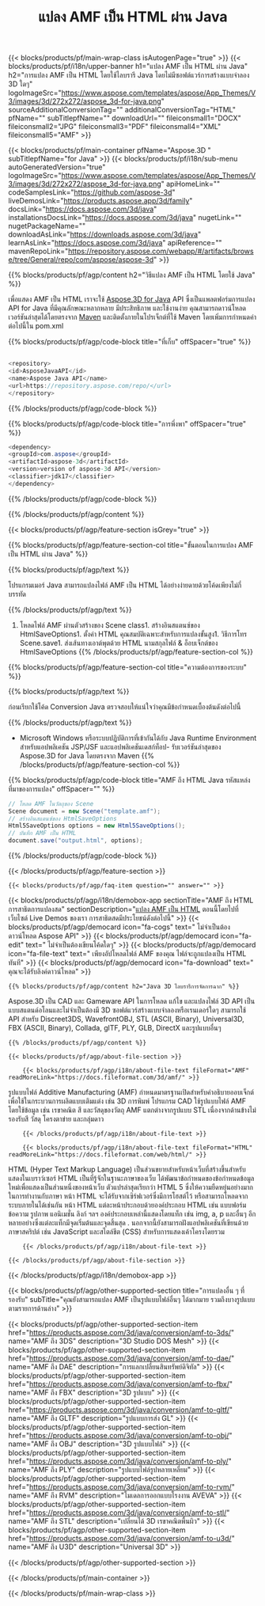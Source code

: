 ﻿---
title: แปลง AMF เป็น HTML ผ่าน Java 
weight: 3340
url: /th/java/conversion/amf-to-html/ 
description: ตัวอย่างโค้ดการแปลง Java สำหรับรูปแบบ AMF เป็นไฟล์ HTML ใช้โค้ดตัวอย่างนี้เพื่อแปลง AMF เป็น HTML ภายในแอปพลิเคชันบนเว็บหรือเดสก์ท็อป Java
---
{{< blocks/products/pf/main-wrap-class isAutogenPage="true" >}}
{{< blocks/products/pf/i18n/upper-banner h1="แปลง AMF เป็น HTML ผ่าน Java" h2="การแปลง AMF เป็น HTML โดยใช้ไลบรารี Java โดยไม่มีซอฟต์แวร์การสร้างแบบจำลอง 3D ใดๆ" logoImageSrc="https://www.aspose.com/templates/aspose/App_Themes/V3/images/3d/272x272/aspose_3d-for-java.png" sourceAdditionalConversionTag="" additionalConversionTag="HTML" pfName="" subTitlepfName="" downloadUrl="" fileiconsmall1="DOCX" fileiconsmall2="JPG" fileiconsmall3="PDF" fileiconsmall4="XML" fileiconsmall5="AMF" >}}

{{< blocks/products/pf/main-container pfName="Aspose.3D " subTitlepfName="for Java" >}}
{{< blocks/products/pf/i18n/sub-menu autoGeneratedVersion="true" logoImageSrc="https://www.aspose.com/templates/aspose/App_Themes/V3/images/3d/272x272/aspose_3d-for-java.png" apiHomeLink="" codeSamplesLink="https://github.com/aspose-3d" liveDemosLink="https://products.aspose.app/3d/family" docsLink="https://docs.aspose.com/3d/java" installationsDocsLink="https://docs.aspose.com/3d/java" nugetLink="" nugetPackageName="" downloadAsLink="https://downloads.aspose.com/3d/java" learnAsLink="https://docs.aspose.com/3d/java" apiReference="" mavenRepoLink="https://repository.aspose.com/webapp/#/artifacts/browse/tree/General/repo/com/aspose/aspose-3d" >}}

{{% blocks/products/pf/agp/content h2="วิธีแปลง AMF เป็น HTML โดยใช้ Java" %}}

 เพื่อแสดง AMF เป็น HTML เราจะใช้
 [Aspose.3D for Java](https://products.aspose.com/3d/java) 
 API ซึ่งเป็นแพลตฟอร์มการแปลง API for Java ที่มีคุณลักษณะหลากหลาย มีประสิทธิภาพ และใช้งานง่าย คุณสามารถดาวน์โหลดเวอร์ชันล่าสุดได้โดยตรงจาก
 [Maven](https://repository.aspose.com/webapp/#/artifacts/browse/tree/General/repo/com/aspose/aspose-3d) 
 และติดตั้งภายในโปรเจ็กต์ที่ใช้ Maven โดยเพิ่มการกำหนดค่าต่อไปนี้ใน pom.xml

{{% blocks/products/pf/agp/code-block title="ที่เก็บ" offSpacer="true" %}}

```cs

<repository>
<id>AsposeJavaAPI</id>
<name>Aspose Java API</name>
<url>https://repository.aspose.com/repo/</url>
</repository>


```

{{% /blocks/products/pf/agp/code-block %}}

{{% blocks/products/pf/agp/code-block title="การพึ่งพา" offSpacer="true" %}}

```cs
<dependency>
<groupId>com.aspose</groupId>
<artifactId>aspose-3d</artifactId>
<version>version of aspose-3d API</version>
<classifier>jdk17</classifier>
</dependency>


```

{{% /blocks/products/pf/agp/code-block %}}

{{% /blocks/products/pf/agp/content %}}

{{< blocks/products/pf/agp/feature-section isGrey="true" >}}

{{% blocks/products/pf/agp/feature-section-col title="ขั้นตอนในการแปลง AMF เป็น HTML ผ่าน Java" %}}

{{% blocks/products/pf/agp/text %}}

 โปรแกรมเมอร์ Java สามารถแปลงไฟล์ AMF เป็น HTML ได้อย่างง่ายดายด้วยโค้ดเพียงไม่กี่บรรทัด

{{% /blocks/products/pf/agp/text %}}

1. โหลดไฟล์ AMF ผ่านตัวสร้างของ Scene class1. สร้างอินสแตนซ์ของ HtmlSaveOptions1. ตั้งค่า HTML คุณสมบัติเฉพาะสำหรับการแปลงขั้นสูง1. วิธีการโทร Scene.save1. ส่งเส้นทางเอาต์พุตด้วย HTML นามสกุลไฟล์ & อ็อบเจ็กต์ของ HtmlSaveOptions
{{% /blocks/products/pf/agp/feature-section-col %}}

{{% blocks/products/pf/agp/feature-section-col title="ความต้องการของระบบ" %}}

{{% blocks/products/pf/agp/text %}}

 ก่อนเรียกใช้โค้ด Conversion Java ตรวจสอบให้แน่ใจว่าคุณมีข้อกำหนดเบื้องต้นดังต่อไปนี้

{{% /blocks/products/pf/agp/text %}}

- Microsoft Windows หรือระบบปฏิบัติการที่เข้ากันได้กับ Java Runtime Environment สำหรับแอปพลิเคชัน JSP/JSF และแอปพลิเคชันเดสก์ท็อป- รับเวอร์ชันล่าสุดของ Aspose.3D for Java โดยตรงจาก Maven
{{% /blocks/products/pf/agp/feature-section-col %}}

{{% blocks/products/pf/agp/code-block title="AMF ถึง HTML Java รหัสแหล่งที่มาของการแปลง" offSpacer="" %}}

```cs
// โหลด AMF ในวัตถุของ Scene 
Scene document = new Scene("template.amf");
// สร้างอินสแตนซ์ของ HtmlSaveOptions 
Html5SaveOptions options = new Html5SaveOptions();
// บันทึก AMF เป็น HTML 
document.save("output.html", options);   


```

{{% /blocks/products/pf/agp/code-block %}}

{{< /blocks/products/pf/agp/feature-section >}}

    {{< blocks/products/pf/agp/faq-item question="" answer="" >}}
 

<!-- aboutfile Starts -->

{{< blocks/products/pf/agp/i18n/demobox-app sectionTitle="AMF ถึง HTML การสาธิตการแปลงสด" sectionDescription="[แปลง AMF เป็น HTML](https://products.aspose.app/3d/conversion/amf-to-html) ตอนนี้โดยไปที่เว็บไซต์ Live Demos ของเรา การสาธิตสดมีประโยชน์ดังต่อไปนี้" >}}
        {{< blocks/products/pf/agp/democard icon="fa-cogs" text=" ไม่จำเป็นต้องดาวน์โหลด Aspose API" >}}
        {{< blocks/products/pf/agp/democard icon="fa-edit" text=" ไม่จำเป็นต้องเขียนโค้ดใดๆ" >}}
        {{< blocks/products/pf/agp/democard icon="fa-file-text" text=" เพียงอัปโหลดไฟล์ AMF ของคุณ ไฟล์จะถูกแปลงเป็น HTML ทันที" >}}
        {{< blocks/products/pf/agp/democard icon="fa-download" text=" คุณจะได้รับลิงค์ดาวน์โหลด" >}}

    {{% blocks/products/pf/agp/content h2="Java 3D ไลบรารีการจัดการฉาก" %}}

 Aspose.3D เป็น CAD และ Gameware API ในการโหลด แก้ไข และแปลงไฟล์ 3D API เป็นแบบสแตนด์อโลนและไม่จำเป็นต้องมี 3D ซอฟต์แวร์สร้างแบบจำลองหรือเรนเดอร์ใดๆ สามารถใช้ API สำหรับ Discreet3DS, WavefrontOBJ, STL (ASCII, Binary), Universal3D, FBX (ASCII, Binary), Collada, glTF, PLY, GLB, DirectX และรูปแบบอื่นๆ 



    {{% /blocks/products/pf/agp/content %}}

    {{< blocks/products/pf/agp/about-file-section >}}

        {{< blocks/products/pf/agp/i18n/about-file-text fileFormat="AMF" readMoreLink="https://docs.fileformat.com/3d/amf/" >}}

รูปแบบไฟล์ Additive Manufacturing (AMF) กำหนดมาตรฐานเปิดสำหรับคำอธิบายออบเจ็กต์เพื่อใช้ในกระบวนการผลิตแบบเติมแต่ง เช่น 3D การพิมพ์ โปรแกรม CAD ใช้รูปแบบไฟล์ AMF โดยใช้ข้อมูล เช่น เรขาคณิต สี และวัสดุของวัตถุ AMF แตกต่างจากรูปแบบ STL เนื่องจากด้านข้างไม่รองรับสี วัสดุ โครงตาข่าย และกลุ่มดาว


        {{< /blocks/products/pf/agp/i18n/about-file-text >}}

        {{< blocks/products/pf/agp/i18n/about-file-text fileFormat="HTML" readMoreLink="https://docs.fileformat.com/web/html/" >}}

HTML (Hyper Text Markup Language) เป็นส่วนขยายสำหรับหน้าเว็บที่สร้างขึ้นสำหรับแสดงในเบราว์เซอร์ HTML เป็นที่รู้จักในฐานะภาษาของเว็บ ได้พัฒนาข้อกำหนดของข้อกำหนดข้อมูลใหม่เพื่อแสดงเป็นส่วนหนึ่งของหน้าเว็บ ตัวแปรล่าสุดเรียกว่า HTML 5 ซึ่งให้ความยืดหยุ่นอย่างมากในการทำงานกับภาษา หน้า HTML จะได้รับจากเซิร์ฟเวอร์ซึ่งมีการโฮสต์ไว้ หรือสามารถโหลดจากระบบภายในได้เช่นกัน หน้า HTML แต่ละหน้าประกอบด้วยองค์ประกอบ HTML เช่น แบบฟอร์ม ข้อความ รูปภาพ แอนิเมชั่น ลิงก์ ฯลฯ องค์ประกอบเหล่านี้แสดงโดยแท็ก เช่น img, a, p และอื่นๆ อีกหลายอย่างซึ่งแต่ละแท็กมีจุดเริ่มต้นและจุดสิ้นสุด . นอกจากนี้ยังสามารถฝังแอปพลิเคชันที่เขียนด้วยภาษาสคริปต์ เช่น JavaScript และสไตล์ชีต (CSS) สำหรับการแสดงเค้าโครงโดยรวม


        {{< /blocks/products/pf/agp/i18n/about-file-text >}}

    {{< /blocks/products/pf/agp/about-file-section >}}

{{< /blocks/products/pf/agp/i18n/demobox-app >}}

<!-- aboutfile Ends -->

{{< blocks/products/pf/agp/other-supported-section title="การแปลงอื่น ๆ ที่รองรับ" subTitle="คุณยังสามารถแปลง AMF เป็นรูปแบบไฟล์อื่นๆ ได้มากมาย รวมถึงบางรูปแบบตามรายการด้านล่าง" >}}

{{< blocks/products/pf/agp/other-supported-section-item href="https://products.aspose.com/3d/java/conversion/amf-to-3ds/" name="AMF ถึง 3DS" description="3D Studio DOS Mesh" >}}
{{< blocks/products/pf/agp/other-supported-section-item href="https://products.aspose.com/3d/java/conversion/amf-to-dae/" name="AMF ถึง DAE" description="การแลกเปลี่ยนสินทรัพย์ดิจิทัล" >}}
{{< blocks/products/pf/agp/other-supported-section-item href="https://products.aspose.com/3d/java/conversion/amf-to-fbx/" name="AMF ถึง FBX" description="3D รูปแบบ" >}}
{{< blocks/products/pf/agp/other-supported-section-item href="https://products.aspose.com/3d/java/conversion/amf-to-gltf/" name="AMF ถึง GLTF" description="รูปแบบการส่ง GL" >}}
{{< blocks/products/pf/agp/other-supported-section-item href="https://products.aspose.com/3d/java/conversion/amf-to-obj/" name="AMF ถึง OBJ" description="3D รูปแบบไฟล์" >}}
{{< blocks/products/pf/agp/other-supported-section-item href="https://products.aspose.com/3d/java/conversion/amf-to-ply/" name="AMF ถึง PLY" description="รูปแบบไฟล์รูปหลายเหลี่ยม" >}}
{{< blocks/products/pf/agp/other-supported-section-item href="https://products.aspose.com/3d/java/conversion/amf-to-rvm/" name="AMF ถึง RVM" description="โมเดลการออกแบบโรงงาน AVEVA" >}}
{{< blocks/products/pf/agp/other-supported-section-item href="https://products.aspose.com/3d/java/conversion/amf-to-stl/" name="AMF ถึง STL" description="เปลี่ยนได้ 3D เรขาคณิตพื้นผิว" >}}
{{< blocks/products/pf/agp/other-supported-section-item href="https://products.aspose.com/3d/java/conversion/amf-to-u3d/" name="AMF ถึง U3D" description="Universal 3D" >}}

{{< /blocks/products/pf/agp/other-supported-section >}}

{{< /blocks/products/pf/main-container >}}
    
{{< /blocks/products/pf/main-wrap-class >}}